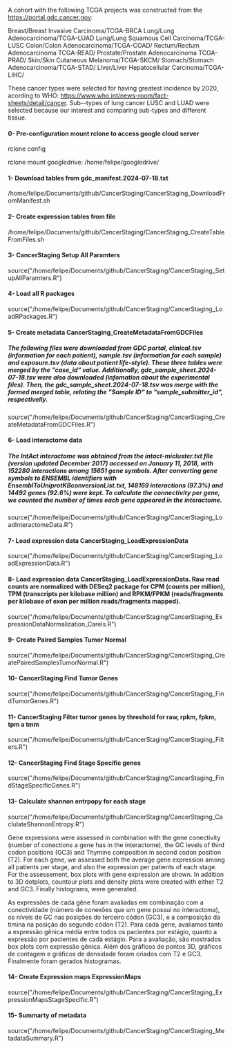 A cohort with the following TCGA projects was constructed from the https://portal.gdc.cancer.gov: 

Breast/Breast Invasive Carcinoma/TCGA-BRCA
Lung/Lung Adenocarcinoma/TCGA-LUAD
Lung/Lung Squamous Cell Carcinoma/TCGA-LUSC
Colon/Colon Adenocarcinoma/TCGA-COAD/
Rectum/Rectum Adenocarcinoma TCGA-READ/
Prostate/Prostate Adenocarcinoma TCGA-PRAD/
Skin/Skin Cutaneous Melanoma/TCGA-SKCM/
Stomach/Stomach Adenocarcinoma/TCGA-STAD/
Liver/Liver Hepatocellular Carcinoma/TCGA-LIHC/

These cancer types were selected for having greatest incidence by 2020, acording to WHO: https://www.who.int/news-room/fact-sheets/detail/cancer. Sub--types of lung cancer LUSC and LUAD were selected because our interest and comparing sub-types and different tissue.

#### 0- Pre-configuration mount rclone to access google cloud server
rclone config                                       

rclone mount googledrive: /home/felipe/googledrive/ 

#### 1- Download tables from gdc_manifest.2024-07-18.txt
/home/felipe/Documents/github/CancerStaging/CancerStaging_DownloadFromManifest.sh

#### 2- Create expression tables from file
/home/felipe/Documents/github/CancerStaging/CancerStaging_CreateTableFromFiles.sh

#### 3- CancerStaging Setup All Paramters
source("/home/felipe/Documents/github/CancerStaging/CancerStaging_SetupAllParamters.R")

#### 4- Load all R packages
source("/home/felipe/Documents/github/CancerStaging/CancerStaging_LoadRPackages.R")

#### 5- Create metadata CancerStaging_CreateMetadataFromGDCFiles
##### The following files were downloaded from GDC portal, clinical.tsv (information for each patient), sample.tsv (information for each sample) and exposure.tsv (data about patient life-style). These three tables were merged by the "case_id" value. Additionally, gdc_sample_sheet.2024-07-18.tsv were also downloaded (infomation about the experimental files). Then, the gdc_sample_sheet.2024-07-18.tsv was merge with the formed merged table, relating the "Sample ID" to "sample_submitter_id", respectivelly. 
source("/home/felipe/Documents/github/CancerStaging/CancerStaging_CreateMetadataFromGDCFiles.R")

#### 6- Load interactome data
##### The IntAct interactome was obtained from the intact-micluster.txt file (version updated December 2017) accessed on January 11, 2018, with 152280 interactions among 15651 gene symbols. After converting gene symbols to ENSEMBL identifiers with EnsemblToUniprotKBconversionList.txt, 148169 interactions (97.3%) and 14492 genes (92.6%) were kept. To calculate the connectivity per gene, we counted the number of times each gene appeared in the interactome. 
source("/home/felipe/Documents/github/CancerStaging/CancerStaging_LoadInteractomeData.R")

#### 7- Load expression data CancerStaging_LoadExpressionData
source("/home/felipe/Documents/github/CancerStaging/CancerStaging_LoadExpressionData.R")

#### 8- Load expression data CancerStaging_LoadExpressionData. Raw read counts are normalized with DESeq2 package for CPM (counts per million), TPM (transcripts per kilobase million) and RPKM/FPKM (reads/fragments per kilobase of exon per million reads/fragments mapped).
source("/home/felipe/Documents/github/CancerStaging/CancerStaging_ExpressionDataNormalization_Carels.R")

#### 9- Create Paired Samples Tumor Normal
source("/home/felipe/Documents/github/CancerStaging/CancerStaging_CreatePairedSamplesTumorNormal.R")

#### 10- CancerStaging Find Tumor Genes
source("/home/felipe/Documents/github/CancerStaging/CancerStaging_FindTumorGenes.R")

#### 11- CancerStaging Filter tumor genes by threshold for raw, rpkm, fpkm, tpm a tmm
source("/home/felipe/Documents/github/CancerStaging/CancerStaging_Filters.R")

#### 12- CancerStaging Find Stage Specific genes
source("/home/felipe/Documents/github/CancerStaging/CancerStaging_FindStageSpecificGenes.R")

#### 13- Calculate shannon entrpopy for each stage
source("/home/felipe/Documents/github/CancerStaging/CancerStaging_CaclulateShannonEntropy.R")


Gene expressions were assessed in combination with the gene conectivity (number of conections a gene has in the interactome), the GC levels of third codon positions (GC3) and Thymine composition in second codon position (T2). For each gene, we assessed both the average gene expression among all patients per stage, and also the expression per patients of each stage. For the assessement, box plots with gene expression are shown. In addition to 3D dotplots, countour plots and density plots were created with either T2 and GC3. Finally histograms, were generated.

As expressões de cada gêne foram avaliadas em combinação com a conectividade (número de conexões que um gene possui no interactoma), os níveis de GC nas posições do terceiro códon (GC3), e a composição da timina na posição do segundo códon (T2). Para cada gene, avaliamos tanto a expressão gênica média entre todos os pacientes por estágio, quanto a expressão por pacientes de cada estágio. Para a avaliação, são mostrados box plots com expressão gênica. Além dos gráficos de pontos 3D, gráficos de contagem e gráficos de densidade foram criados com T2 e GC3. Finalmente foram gerados histogramas.

#### 14- Create Expression maps ExpressionMaps
source("/home/felipe/Documents/github/CancerStaging/CancerStaging_ExpressionMapsStageSpecific.R")

#### 15- Summarty of metadata
source("/home/felipe/Documents/github/CancerStaging/CancerStaging_MetadataSummary.R")
